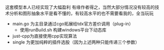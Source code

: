 <!--
 * @Date: 2022-01-08 22:51:18
 * @LastEditors: Vscode
 * @LastEditTime: 2022-01-08 22:55:28
 * @Author: Keeyu
 * @Github: https://github.com/keeYuc
-->

这套模型本人已经实现了大幅盈利 有缘作者得之，当然大部分情况没有较高的技术分析和图形抽象水平是看不懂的，有较高水平的也不需要看我的，全当玩玩
* main.go 为主目录通过cgo拓展给tdx官方差价调用（plug-in）
  * 使用runBuild.sh 构建windows平台下动态库
* just-cpp为直接使用cpp实现算法
* single 为更加纯粹的插件选股（因为上述两种只能传递三个参数）
